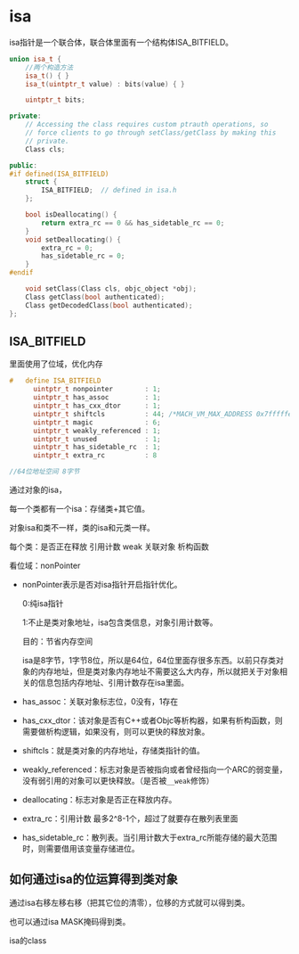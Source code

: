 # isa

isa指针是一个联合体，联合体里面有一个结构体ISA_BITFIELD。

```c++
union isa_t {
    //两个构造方法
    isa_t() { }
    isa_t(uintptr_t value) : bits(value) { }

    uintptr_t bits;

private:
    // Accessing the class requires custom ptrauth operations, so
    // force clients to go through setClass/getClass by making this
    // private.
    Class cls;

public:
#if defined(ISA_BITFIELD)
    struct {
        ISA_BITFIELD;  // defined in isa.h
    };

    bool isDeallocating() {
        return extra_rc == 0 && has_sidetable_rc == 0;
    }
    void setDeallocating() {
        extra_rc = 0;
        has_sidetable_rc = 0;
    }
#endif

    void setClass(Class cls, objc_object *obj);
    Class getClass(bool authenticated);
    Class getDecodedClass(bool authenticated);
};
```

## ISA_BITFIELD

里面使用了位域，优化内存

```c++
#   define ISA_BITFIELD                                                        \
      uintptr_t nonpointer        : 1;                                         \
      uintptr_t has_assoc         : 1;                                         \
      uintptr_t has_cxx_dtor      : 1;                                         \
      uintptr_t shiftcls          : 44; /*MACH_VM_MAX_ADDRESS 0x7fffffe00000*/ \
      uintptr_t magic             : 6;                                         \
      uintptr_t weakly_referenced : 1;                                         \
      uintptr_t unused            : 1;                                         \
      uintptr_t has_sidetable_rc  : 1;                                         \
      uintptr_t extra_rc          : 8

//64位地址空间 8字节
```

通过对象的isa，

每一个类都有一个isa：存储类+其它值。

对象isa和类不一样，类的isa和元类一样。

每个类：是否正在释放 引用计数 weak 关联对象 析构函数

看位域：nonPointer

- nonPointer表示是否对isa指针开启指针优化。

  0:纯isa指针

  1:不止是类对象地址，isa包含类信息，对象引用计数等。

  目的：节省内存空间

  isa是8字节，1字节8位，所以是64位，64位里面存很多东西。以前只存类对象的内存地址，但是类对象内存地址不需要这么大内存，所以就把关于对象相关的信息包括内存地址、引用计数存在isa里面。

- has_assoc：关联对象标志位，0没有，1存在

- has_cxx_dtor：该对象是否有C++或者Objc等析构器，如果有析构函数，则需要做析构逻辑，如果没有，则可以更快的释放对象。

- shiftcls：就是类对象的内存地址，存储类指针的值。

- weakly_referenced：标志对象是否被指向或者曾经指向一个ARC的弱变量，没有弱引用的对象可以更快释放。（是否被`__weak`修饰）

- deallocating：标志对象是否正在释放内存。

- extra_rc：引用计数 最多2^8-1个，超过了就要存在散列表里面

- has_sidetable_rc：散列表。当引用计数大于extra_rc所能存储的最大范围时，则需要借用该变量存储进位。

## 如何通过isa的位运算得到类对象

通过isa右移左移右移（把其它位的清零），位移的方式就可以得到类。

也可以通过isa MASK掩码得到类。

isa的class